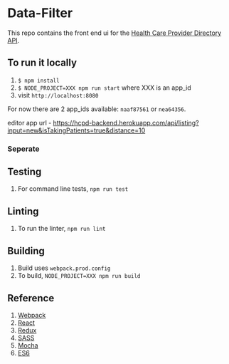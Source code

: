 # Data-Filter

This repo contains the front end ui for the [Health Care Provider Directory API](https://github.com/HealthAP/hcpd).

## To run it locally
1. `$ npm install`
2. `$ NODE_PROJECT=XXX npm run start` where XXX is an app_id
3. visit `http://localhost:8080`

For now there are 2 app_ids available: `naaf87561` or `nea64356`.

editor app url - https://hcpd-backend.herokuapp.com/api/listing?input=new&isTakingPatients=true&distance=10

### Seperate

## Testing
1. For command line tests, `npm run test`

## Linting
1. To run the linter, `npm run lint`

## Building
1. Build uses `webpack.prod.config`
2. To build, `NODE_PROJECT=XXX npm run build`

## Reference
1. [Webpack](https://webpack.github.io/docs)
2. [React](https://facebook.github.io/react/docs/getting-started.html)
3. [Redux](http://redux.js.org/index.html)
4. [SASS](http://sass-lang.com/documentation/file.SASS_REFERENCE.html)
5. [Mocha](http://mochajs.org/)
6. [ES6](https://github.com/lukehoban/es6features)